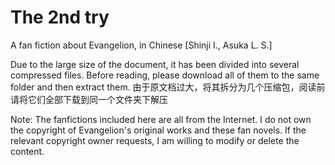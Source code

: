 # The 2nd try
A fan fiction about Evangelion, in Chinese [Shinji I., Asuka L. S.]

Due to the large size of the document, it has been divided into several compressed files. Before reading, please download all of them to the same folder and then extract them.
由于原文档过大，将其拆分为几个压缩包，阅读前请将它们全部下载到同一个文件夹下解压

Note:
The fanfictions included here are all from the Internet. I do not own the copyright of Evangelion's original works and these fan novels. If the relevant copyright owner requests, I am willing to modify or delete the content.
